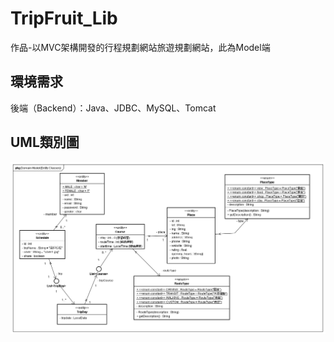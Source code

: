 # TripFruit_Lib

作品-以MVC架構開發的行程規劃網站旅遊規劃網站，此為Model端

## 環境需求

後端（Backend）：Java、JDBC、MySQL、Tomcat

## UML類別圖

![UML image](https://github.com/rapunzel0716/TripFruit_Lib/blob/main/Class%20Diagram-Domain%20Model.png)


